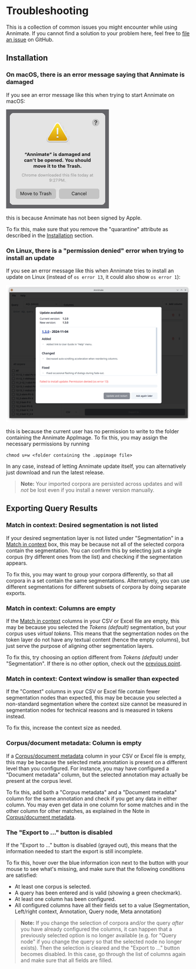 # Troubleshooting

This is a collection of common issues you might encounter while using Annimate. If you cannot find a solution to your problem here, feel free to [file an issue](https://github.com/matthias-stemmler/annimate/issues/new/choose) on GitHub.

## Installation

### On macOS, there is an error message saying that Annimate is damaged

If you see an error message like this when trying to start Annimate on macOS:

![Screenshot of macOS "damaged" alert](img/macos-damaged.png)

this is because Annimate has not been signed by Apple.

To fix this, make sure that you remove the "quarantine" attribute as described in the [Installation](installation.md#macos) section.

### On Linux, there is a "permission denied" error when trying to install an update

If you see an error message like this when Annimate tries to install an update on Linux (instead of `os error 13`, it could also show `os error 1`):

![Screenshot of error during update](img/update-error.png)

this is because the current user has no permission to write to the folder containing the Annimate AppImage. To fix this, you may assign the necessary permissions by running

```shell
chmod u+w <folder containing the .appimage file>
```

In any case, instead of letting Annimate update itself, you can alternatively just download and run the latest release.

> **Note:** Your imported corpora are persisted across updates and will _not_ be lost even if you install a newer version manually.

## Exporting Query Results

### Match in context: Desired segmentation is not listed

If your desired segmentation layer is not listed under "Segmentation" in a [Match in context](columns/match-in-context.md) box, this may be because not all of the selected corpora contain the segmentation. You can confirm this by selecting just a single corpus (try different ones from the list) and checking if the segmentation appears.

To fix this, you may want to group your corpora differently, so that all corpora in a set contain the same segmentations. Alternatively, you can use different segmentations for different subsets of corpora by doing separate exports.

### Match in context: Columns are empty

If the [Match in context](columns/match-in-context.md) columns in your CSV or Excel file are empty, this may be because you selected the _Tokens (default)_ segmentation, but your corpus uses _virtual tokens_. This means that the segmentation nodes on the token layer do not have any textual content (hence the empty columns), but just serve the purpose of aligning other segmentation layers.

To fix this, try choosing an option different from _Tokens (default)_ under "Segmentation". If there is no other option, check out the [previous point](#match-in-context-desired-segmentation-is-not-listed).

### Match in context: Context window is smaller than expected

If the "Context" columns in your CSV or Excel file contain fewer segmentation nodes than expected, this may be because you selected a non-standard segmentation where the context size cannot be measured in segmentation nodes for technical reasons and is measured in tokens instead.

To fix this, increase the context size as needed.

### Corpus/document metadata: Column is empty

If a [Corpus/document metadata](columns/metadata.md) column in your CSV or Excel file is empty, this may be because the selected meta annotation is present on a different level than you configured. For instance, you may have configured a "Document metadata" column, but the selected annotation may actually be present at the corpus level.

To fix this, add both a "Corpus metadata" and a "Document metadata" column for the same annotation and check if you get any data in either column. You may even get data in one column for some matches and in the other column for other matches, as explained in the Note in [Corpus/document metadata](columns/metadata.md).

### The "Export to ..." button is disabled

If the "Export to ..." button is disabled (grayed out), this means that the information needed to start the export is still incomplete.

To fix this, hover over the blue information icon next to the button with your mouse to see what's missing, and make sure that the following conditions are satisfied:

- At least one corpus is selected.
- A query has been entered and is valid (showing a green checkmark).
- At least one column has been configured.
- All configured columns have all their fields set to a value (Segmentation, Left/right context, Annotation, Query node, Meta annotation)

> **Note:** If you change the selection of corpora and/or the query _after_ you have already configured the columns, it can happen that a previously selected option is no longer available (e.g. for "Query node" if you change the query so that the selected node no longer exists). Then the selection is cleared and the "Export to ..." button becomes disabled. In this case, go through the list of columns again and make sure that all fields are filled.
